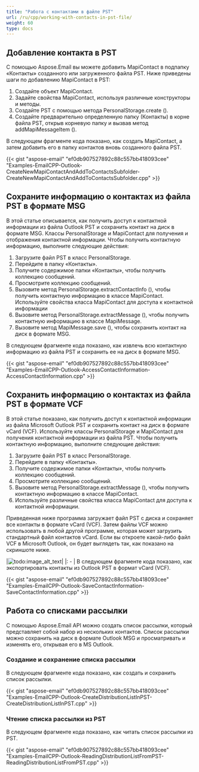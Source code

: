```yaml
---
title: "Работа с контактами в файле PST"
url: /ru/cpp/working-with-contacts-in-pst-file/
weight: 60
type: docs
---
```


## **Добавление контакта в PST**
С помощью Aspose.Email вы можете добавить MapiContact в подпапку «Контакты» созданного или загруженного файла PST. Ниже приведены шаги по добавлению MapiContact в PST:

1. Создайте объект MapiContact.
1. Задайте свойства MapiContact, используя различные конструкторы и методы.
1. Создайте PST с помощью метода PersonalStorage.create ().
1. Создайте предварительно определенную папку (Контакты) в корне файла PST, открыв корневую папку и вызвав метод addMapiMessageItem ().

В следующем фрагменте кода показано, как создать MapiContact, а затем добавить его в папку контактов вновь созданного файла PST.



{{< gist "aspose-email" "ef0db907527892c88c557bb418093cee" "Examples-EmailCPP-Outlook-CreateNewMapiContactAndAddToContactsSubfolder-CreateNewMapiContactAndAddToContactsSubfolder.cpp" >}}
## **Сохраните информацию о контактах из файла PST в формате MSG**
В этой статье описывается, как получить доступ к контактной информации из файла Outlook PST и сохранить контакт на диск в формате MSG. Классы PersonalStorage и MapiContact для получения и отображения контактной информации. Чтобы получить контактную информацию, выполните следующие действия:

1. Загрузите файл PST в класс PersonalStorage.
1. Перейдите в папку «Контакты».
1. Получите содержимое папки «Контакты», чтобы получить коллекцию сообщений.
1. Просмотрите коллекцию сообщений.
1. Вызовите метод PersonalStorage.extractContactInfo (), чтобы получить контактную информацию в классе MapiContact. Используйте свойства класса MapiContact для доступа к контактной информации
1. Вызовите метод PersonalStorage.extractMessage (), чтобы получить контактную информацию в классе MapiMessage.
1. Вызовите метод MapiMessage.save (), чтобы сохранить контакт на диск в формате MSG.

В следующем фрагменте кода показано, как извлечь всю контактную информацию из файла PST и сохранить ее на диск в формате MSG.



{{< gist "aspose-email" "ef0db907527892c88c557bb418093cee" "Examples-EmailCPP-Outlook-AccessContactInformation-AccessContactInformation.cpp" >}}
## **Сохранить информацию о контактах из файла PST в формате VCF**
В этой статье показано, как получить доступ к контактной информации из файла Microsoft Outlook PST и сохранить контакт на диск в формате vCard (VCF). Используйте классы PersonalStorage и MapiContact для получения контактной информации из файла PST. Чтобы получить контактную информацию, выполните следующие действия:

1. Загрузите файл PST в класс PersonalStorage.
1. Перейдите в папку «Контакты».
1. Получите содержимое папки «Контакты», чтобы получить коллекцию сообщений.
1. Просмотрите коллекцию сообщений.
1. Вызовите метод PersonalStorage.extractMessage (), чтобы получить контактную информацию в классе MapiContact.
1. Используйте различные свойства класса MapiContact для доступа к контактной информации.

Приведенная ниже программа загружает файл PST с диска и сохраняет все контакты в формате vCard (VCF). Затем файлы VCF можно использовать в любой другой программе, которая может загрузить стандартный файл контактов vCard. Если вы откроете какой-либо файл VCF в Microsoft Outlook, он будет выглядеть так, как показано на скриншоте ниже.

|![todo:image_alt_text](working-with-contacts-in-pst-file_1.png)|
|: - |
В следующем фрагменте кода показано, как экспортировать контакты из Outlook PST в формат vCard (VCF).



{{< gist "aspose-email" "ef0db907527892c88c557bb418093cee" "Examples-EmailCPP-Outlook-SaveContactInformation-SaveContactInformation.cpp" >}}
## **Работа со списками рассылки**
С помощью Aspose.Email API можно создать список рассылки, который представляет собой набор из нескольких контактов. Список рассылки можно сохранить на диск в формате Outlook MSG и просматривать и изменять его, открывая его в MS Outlook.
### **Создание и сохранение списка рассылки**
В следующем фрагменте кода показано, как создать и сохранить список рассылки.



{{< gist "aspose-email" "ef0db907527892c88c557bb418093cee" "Examples-EmailCPP-Outlook-CreateDistributionListInPST-CreateDistributionListInPST.cpp" >}}
### **Чтение списка рассылки из PST**
В следующем фрагменте кода показано, как читать список рассылки из PST.



{{< gist "aspose-email" "ef0db907527892c88c557bb418093cee" "Examples-EmailCPP-Outlook-ReadingDistributionListFromPST-ReadingDistributionListFromPST.cpp" >}}
